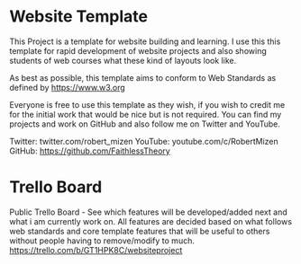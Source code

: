# Website Template

This Project is a template for website building and learning. I use this this template for rapid development of website projects and also showing students of web courses what these kind of layouts look like.

As best as possible, this template aims to conform to Web Standards as defined by https://www.w3.org

Everyone is free to use this template as they wish, if you wish to credit me for the initial work that would be nice but is not required. You can find my projects and work on GitHub and also follow me on Twitter and YouTube.

Twitter: twitter.com/robert_mizen
YouTube: youtube.com/c/RobertMizen
GitHub: https://github.com/FaithlessTheory

# Trello Board
Public Trello Board - See which features will be developed/added next and what i am currently work on. All features are decided based on what follows web standards and core template features that will be useful to others without people having to remove/modify to much.
https://trello.com/b/GT1HPK8C/websiteproject
